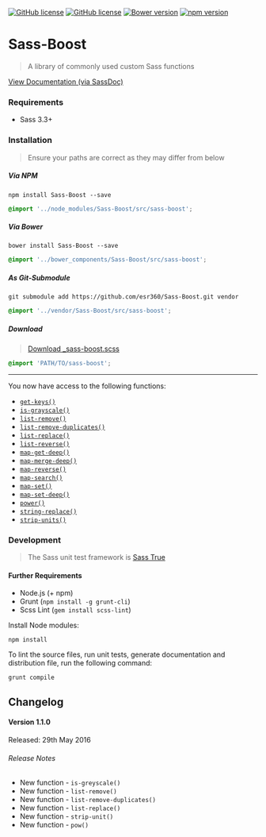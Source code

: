 [![GitHub license](https://img.shields.io/badge/license-MIT-blue.svg)](https://github.com/esr360/Sass-Boost/blob/master/LICENSE.txt)
[![GitHub license](https://api.travis-ci.org/esr360/Sass-Boost.svg)](https://travis-ci.org/esr360/Sass-Boost)
[![Bower version](https://badge.fury.io/bo/Sass-Boost.svg)](https://badge.fury.io/bo/Sass-Boost)
[![npm version](https://badge.fury.io/js/Sass-Boost.svg)](https://badge.fury.io/js/Sass-Boost)

# Sass-Boost

> A library of commonly used custom Sass functions

[View Documentation (via SassDoc)](https://esr360.github.io/Sass-Boost/)

### Requirements

* Sass 3.3+

### Installation

> Ensure your paths are correct as they may differ from below

##### Via NPM

```
npm install Sass-Boost --save
```

```css
@import '../node_modules/Sass-Boost/src/sass-boost';
```

##### Via Bower

```
bower install Sass-Boost --save
```

```css
@import '../bower_components/Sass-Boost/src/sass-boost';
```

##### As Git-Submodule

```
git submodule add https://github.com/esr360/Sass-Boost.git vendor
```

```css
@import '../vendor/Sass-Boost/src/sass-boost';
```

##### Download

> [Download _sass-boost.scss](dist/_sass-boost.scss)

```css
@import 'PATH/TO/sass-boost';
```

---

You now have access to the following functions:

* [`get-keys()`](https://esr360.github.io/Sass-Boost/#undefined-function-get-keys)
* [`is-grayscale()`](https://esr360.github.io/Sass-Boost/#undefined-function-is-grayscale)
* [`list-remove()`](https://esr360.github.io/Sass-Boost/#undefined-function-list-remove)
* [`list-remove-duplicates()`](https://esr360.github.io/Sass-Boost/#undefined-function-list-remove-duplicates)
* [`list-replace()`](https://esr360.github.io/Sass-Boost/#undefined-function-list-replace)
* [`list-reverse()`](https://esr360.github.io/Sass-Boost/#undefined-function-list-reverse)
* [`map-get-deep()`](https://esr360.github.io/Sass-Boost/#undefined-function-map-get-deep)
* [`map-merge-deep()`](https://esr360.github.io/Sass-Boost/#undefined-function-map-merge-deep)
* [`map-reverse()`](https://esr360.github.io/Sass-Boost/#undefined-function-map-reverse)
* [`map-search()`](https://esr360.github.io/Sass-Boost/#undefined-function-map-search)
* [`map-set()`](https://esr360.github.io/Sass-Boost/#undefined-function-map-set)
* [`map-set-deep()`](https://esr360.github.io/Sass-Boost/#undefined-function-map-set-deep)
* [`power()`](https://esr360.github.io/Sass-Boost/#undefined-function-power)
* [`string-replace()`](https://esr360.github.io/Sass-Boost/#undefined-function-str-replace)
* [`strip-units()`](https://esr360.github.io/Sass-Boost/#undefined-function-strip-unit)

### Development

> The Sass unit test framework is [Sass True](https://github.com/oddbird/true)

#### Further Requirements

* Node.js (+ npm)
* Grunt (`npm install -g grunt-cli`)
* Scss Lint (`gem install scss-lint`)

Install Node modules:

```
npm install
```

To lint the source files, run unit tests, generate documentation and distribution file, run the following command:

```
grunt compile
```

## Changelog

#### Version 1.1.0

Released: 29th May 2016

###### Release Notes

* New function - `is-greyscale()`
* New function - `list-remove()`
* New function - `list-remove-duplicates()`
* New function - `list-replace()`
* New function - `strip-unit()`
* New function - `pow()`
